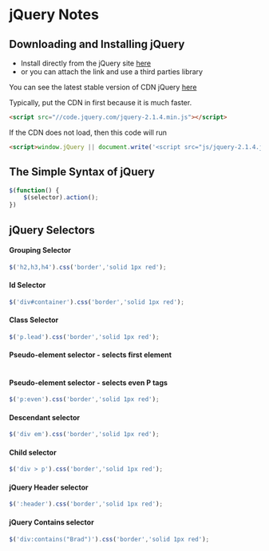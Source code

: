 # jQuery Notes

## Downloading and Installing jQuery

- Install directly from the jQuery site [here](https://jquery.com/)
- or you can attach the link and use a third parties library

You can see the latest stable version of CDN jQuery [here](http://code.jquery.com/)

Typically, put the CDN in first because it is much faster.
```html
<script src="//code.jquery.com/jquery-2.1.4.min.js"></script>
```

If the CDN does not load, then this code will run
```html
<script>window.jQuery || document.write('<script src="js/jquery-2.1.4.js"><\/script>');</script>
```

## The Simple Syntax of jQuery
```js
$(function() {
    $(selector).action();
})
```

## jQuery Selectors

#### Grouping Selector
```js
$('h2,h3,h4').css('border','solid 1px red');
```
#### Id Selector
```js
$('div#container').css('border','solid 1px red');
```
#### Class Selector
```js
$('p.lead').css('border','solid 1px red');
```
#### Pseudo-element selector - selects first element
```js

```
#### Pseudo-element selector - selects even P tags
```js
$('p:even').css('border','solid 1px red');
```
#### Descendant selector
```js
$('div em').css('border','solid 1px red');
```
#### Child selector
```js
$('div > p').css('border','solid 1px red');
```
#### jQuery Header selector
```js
$(':header').css('border','solid 1px red');
```
#### jQuery Contains selector
```js
$('div:contains("Brad")').css('border','solid 1px red');
```
